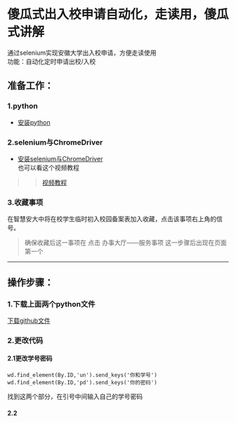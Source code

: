 # 傻瓜式出入校申请自动化，走读用，傻瓜式讲解
通过selenium实现安徽大学出入校申请，方便走读使用  
功能：自动化定时申请出校/入校
## 准备工作：  
### 1.python  
* [安装python](https://blog.csdn.net/hugo233/article/details/122686074)
### 2.selenium与ChromeDriver
* [安装selenium与ChromeDriver](https://www.cnblogs.com/duoba/p/8968474.html)  
 也可以看这个视频教程  
>   > [视频教程](https://www.bilibili.com/video/BV1Z4411o7TA?p=2&vd_source=3e3da0266630caedc79e101d7aab0742)  
### 3.收藏事项
在智慧安大中将在校学生临时初入校园备案表加入收藏，点击该事项右上角的信号。  
> 确保收藏后这一事项在 点击 办事大厅——服务事项 这一步骤后出现在页面第一个
> 
---
## 操作步骤：  
### 1.下载上面两个python文件  
[下载github文件](https://blog.csdn.net/qq_41185868/article/details/106156697)  
### 2.更改代码  
#### 2.1更改学号密码  
    wd.find_element(By.ID,'un').send_keys('你和学号')
    wd.find_element(By.ID,'pd').send_keys('你的密码')
找到这两个部分，在引号中间输入自己的学号密码
#### 2.2
